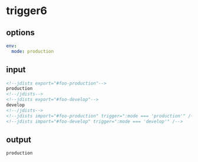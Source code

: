 # trigger6

## options

```yaml
env:
  mode: production
```

## input

```html
<!--jdists export="#foo-production"-->
production
<!--/jdists-->
<!--jdists export="#foo-develop"-->
develop
<!--/jdists-->
<!--jdists import="#foo-production" trigger=":mode === 'production'" /-->
<!--jdists import="#foo-develop" trigger=":mode === 'develop'" /-->
```

## output

```html
production
```